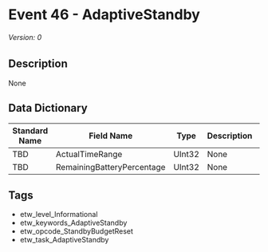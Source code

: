 # Event 46 - AdaptiveStandby
###### Version: 0

## Description
None

## Data Dictionary
|Standard Name|Field Name|Type|Description|Sample Value|
|---|---|---|---|---|
|TBD|ActualTimeRange|UInt32|None|`None`|
|TBD|RemainingBatteryPercentage|UInt32|None|`None`|

## Tags
* etw_level_Informational
* etw_keywords_AdaptiveStandby
* etw_opcode_StandbyBudgetReset
* etw_task_AdaptiveStandby